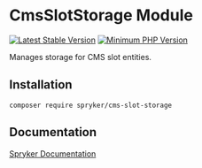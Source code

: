 # CmsSlotStorage Module
[![Latest Stable Version](https://poser.pugx.org/spryker/cms-slot-storage/v/stable.svg)](https://packagist.org/packages/spryker/cms-slot-storage)
[![Minimum PHP Version](https://img.shields.io/badge/php-%3E%3D%208.1-8892BF.svg)](https://php.net/)

Manages storage for CMS slot entities.

## Installation

```
composer require spryker/cms-slot-storage
```

## Documentation

[Spryker Documentation](https://docs.spryker.com)
